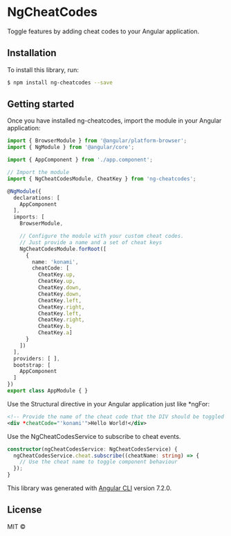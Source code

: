 # NgCheatCodes

Toggle features by adding cheat codes to your Angular application.

## Installation

To install this library, run:

```bash
$ npm install ng-cheatcodes --save
```

## Getting started

Once you have installed ng-cheatcodes, import the module in your Angular application:

```typescript
import { BrowserModule } from '@angular/platform-browser';
import { NgModule } from '@angular/core';

import { AppComponent } from './app.component';

// Import the module
import { NgCheatCodesModule, CheatKey } from 'ng-cheatcodes';

@NgModule({
  declarations: [
    AppComponent
  ],
  imports: [
    BrowserModule,

    // Configure the module with your custom cheat codes.
    // Just provide a name and a set of cheat keys
    NgCheatCodesModule.forRoot([
      {
        name: 'konami',
        cheatCode: [
          CheatKey.up,
          CheatKey.up,
          CheatKey.down,
          CheatKey.down,
          CheatKey.left,
          CheatKey.right,
          CheatKey.left,
          CheatKey.right,
          CheatKey.b,
          CheatKey.a]
      }
    ])
  ],
  providers: [ ],
  bootstrap: [
    AppComponent
  ]
})
export class AppModule { }
```

Use the Structural directive in your Angular application just like *ngFor:

```xml
<!-- Provide the name of the cheat code that the DIV should be toggled by -->
<div *cheatCode="'konami'">Hello World!</div>
```

Use the NgCheatCodesService to subscribe to cheat events.

```typescript
constructor(ngCheatCodesService: NgCheatCodesService) {
  ngCheatCodesService.cheat.subscribe((cheatName: string) => {
    // Use the cheat name to toggle component behaviour
  });
}
```


This library was generated with [Angular CLI](https://github.com/angular/angular-cli) version 7.2.0.

## License

MIT ©
